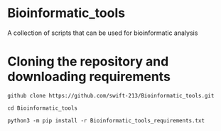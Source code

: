 # Bioinformatic_tools
A collection of scripts that can be used for bioinformatic analysis

# Cloning the repository and downloading requirements
```
github clone https://github.com/swift-213/Bioinformatic_tools.git

cd Bioinformatic_tools

python3 -m pip install -r Bioinformatic_tools_requirements.txt
```
